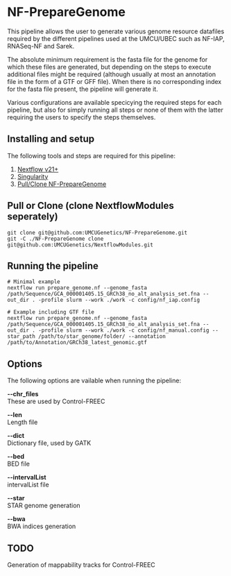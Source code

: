 # NF-PrepareGenome

This pipeline allows the user to generate various genome resource datafiles required by the different pipelines used at the UMCU/UBEC such as NF-IAP, RNASeq-NF and Sarek.

The absolute minimum requirement is the fasta file for the genome for which these files are generated, but depending on the steps to execute additional files might be required (although usually at most an annotation file in the form of a GTF or GFF file). When there is no corresponding index for the fasta file present, the pipeline will generate it.

Various configurations are available specicying the required steps for each pipeline, but also for simply running all steps or none of them with the latter requiring the users to specify the steps themselves.

## Installing and setup

The following tools and steps are required for this pipeline:

1. [Nextflow v21+](https://www.nextflow.io/docs/latest/getstarted.html#installation)
2. [Singularity](https://sylabs.io/guides/3.5/admin-guide/)
3. [Pull/Clone NF-PrepareGenome](#pull-or-clone)

## Pull or Clone (clone NextflowModules seperately)
```
git clone git@github.com:UMCUGenetics/NF-PrepareGenome.git
git -C ./NF-PrepareGenome clone git@github.com:UMCUGenetics/NextflowModules.git
```

## Running the pipeline
```
# Minimal example
nextflow run prepare_genome.nf --genome_fasta /path/Sequence/GCA_000001405.15_GRCh38_no_alt_analysis_set.fna --out_dir . -profile slurm --work ./work -c config/nf_iap.config

# Example including GTF file
nextflow run prepare_genome.nf --genome_fasta /path/Sequence/GCA_000001405.15_GRCh38_no_alt_analysis_set.fna --out_dir . -profile slurm --work ./work -c config/nf_manual.config --star_path /path/to/star_genome/folder/ --annotation /path/to/Annotation/GRCh38_latest_genomic.gtf 
```

## Options

The following options are vailable when running the pipeline:

**--chr_files**  
These are used by Control-FREEC

**--len**  
Length file

**--dict**  
Dictionary file, used by GATK

**--bed**  
BED file

**--intervalList**  
intervalList file

**--star**  
STAR genome generation

**--bwa**  
BWA indices generation

## TODO

Generation of mappability tracks for Control-FREEC
